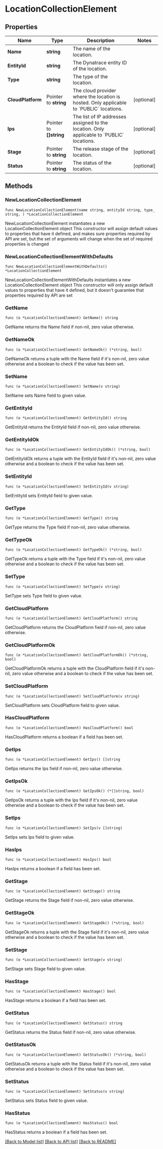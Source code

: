 # LocationCollectionElement

## Properties

Name | Type | Description | Notes
------------ | ------------- | ------------- | -------------
**Name** | **string** | The name of the location. | 
**EntityId** | **string** | The Dynatrace entity ID of the location. | 
**Type** | **string** | The type of the location. | 
**CloudPlatform** | Pointer to **string** | The cloud provider where the location is hosted.    Only applicable to &#x60;PUBLIC&#x60; locations. | [optional] 
**Ips** | Pointer to **[]string** | The list of IP addresses assigned to the location.    Only applicable to &#x60;PUBLIC&#x60; locations. | [optional] 
**Stage** | Pointer to **string** | The release stage of the location. | [optional] 
**Status** | Pointer to **string** | The status of the location. | [optional] 

## Methods

### NewLocationCollectionElement

`func NewLocationCollectionElement(name string, entityId string, type_ string, ) *LocationCollectionElement`

NewLocationCollectionElement instantiates a new LocationCollectionElement object
This constructor will assign default values to properties that have it defined,
and makes sure properties required by API are set, but the set of arguments
will change when the set of required properties is changed

### NewLocationCollectionElementWithDefaults

`func NewLocationCollectionElementWithDefaults() *LocationCollectionElement`

NewLocationCollectionElementWithDefaults instantiates a new LocationCollectionElement object
This constructor will only assign default values to properties that have it defined,
but it doesn't guarantee that properties required by API are set

### GetName

`func (o *LocationCollectionElement) GetName() string`

GetName returns the Name field if non-nil, zero value otherwise.

### GetNameOk

`func (o *LocationCollectionElement) GetNameOk() (*string, bool)`

GetNameOk returns a tuple with the Name field if it's non-nil, zero value otherwise
and a boolean to check if the value has been set.

### SetName

`func (o *LocationCollectionElement) SetName(v string)`

SetName sets Name field to given value.


### GetEntityId

`func (o *LocationCollectionElement) GetEntityId() string`

GetEntityId returns the EntityId field if non-nil, zero value otherwise.

### GetEntityIdOk

`func (o *LocationCollectionElement) GetEntityIdOk() (*string, bool)`

GetEntityIdOk returns a tuple with the EntityId field if it's non-nil, zero value otherwise
and a boolean to check if the value has been set.

### SetEntityId

`func (o *LocationCollectionElement) SetEntityId(v string)`

SetEntityId sets EntityId field to given value.


### GetType

`func (o *LocationCollectionElement) GetType() string`

GetType returns the Type field if non-nil, zero value otherwise.

### GetTypeOk

`func (o *LocationCollectionElement) GetTypeOk() (*string, bool)`

GetTypeOk returns a tuple with the Type field if it's non-nil, zero value otherwise
and a boolean to check if the value has been set.

### SetType

`func (o *LocationCollectionElement) SetType(v string)`

SetType sets Type field to given value.


### GetCloudPlatform

`func (o *LocationCollectionElement) GetCloudPlatform() string`

GetCloudPlatform returns the CloudPlatform field if non-nil, zero value otherwise.

### GetCloudPlatformOk

`func (o *LocationCollectionElement) GetCloudPlatformOk() (*string, bool)`

GetCloudPlatformOk returns a tuple with the CloudPlatform field if it's non-nil, zero value otherwise
and a boolean to check if the value has been set.

### SetCloudPlatform

`func (o *LocationCollectionElement) SetCloudPlatform(v string)`

SetCloudPlatform sets CloudPlatform field to given value.

### HasCloudPlatform

`func (o *LocationCollectionElement) HasCloudPlatform() bool`

HasCloudPlatform returns a boolean if a field has been set.

### GetIps

`func (o *LocationCollectionElement) GetIps() []string`

GetIps returns the Ips field if non-nil, zero value otherwise.

### GetIpsOk

`func (o *LocationCollectionElement) GetIpsOk() (*[]string, bool)`

GetIpsOk returns a tuple with the Ips field if it's non-nil, zero value otherwise
and a boolean to check if the value has been set.

### SetIps

`func (o *LocationCollectionElement) SetIps(v []string)`

SetIps sets Ips field to given value.

### HasIps

`func (o *LocationCollectionElement) HasIps() bool`

HasIps returns a boolean if a field has been set.

### GetStage

`func (o *LocationCollectionElement) GetStage() string`

GetStage returns the Stage field if non-nil, zero value otherwise.

### GetStageOk

`func (o *LocationCollectionElement) GetStageOk() (*string, bool)`

GetStageOk returns a tuple with the Stage field if it's non-nil, zero value otherwise
and a boolean to check if the value has been set.

### SetStage

`func (o *LocationCollectionElement) SetStage(v string)`

SetStage sets Stage field to given value.

### HasStage

`func (o *LocationCollectionElement) HasStage() bool`

HasStage returns a boolean if a field has been set.

### GetStatus

`func (o *LocationCollectionElement) GetStatus() string`

GetStatus returns the Status field if non-nil, zero value otherwise.

### GetStatusOk

`func (o *LocationCollectionElement) GetStatusOk() (*string, bool)`

GetStatusOk returns a tuple with the Status field if it's non-nil, zero value otherwise
and a boolean to check if the value has been set.

### SetStatus

`func (o *LocationCollectionElement) SetStatus(v string)`

SetStatus sets Status field to given value.

### HasStatus

`func (o *LocationCollectionElement) HasStatus() bool`

HasStatus returns a boolean if a field has been set.


[[Back to Model list]](../README.md#documentation-for-models) [[Back to API list]](../README.md#documentation-for-api-endpoints) [[Back to README]](../README.md)


